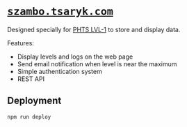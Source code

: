 # [`szambo.tsaryk.com`](https://szambo.tsaryk.com)

Designed specially for [PHTS LVL-1] to store and display data.

Features:

- Display levels and logs on the web page
- Send email notification when level is near the maximum
- Simple authentication system
- REST API

## Deployment

```sh
npm run deploy
```

[PHTS LVL-1]: https://github.com/phts/LVL-1
